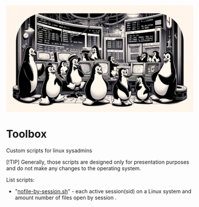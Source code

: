 ![Header](.mdfiles/Header.webp)



# Toolbox

Custom scripts for linux sysadmins 

[!TIP]
Generally, those scripts are designed only for presentation purposes and do not make any changes to the operating system.

List scripts: 
- "[nofile-by-session.sh](nofile-by-session.sh)" -  each active session(sid) on a Linux system and amount number of files open by session . 
